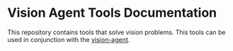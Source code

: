 # Vision Agent Tools Documentation

This repository contains tools that solve vision problems. This tools can be used in conjunction with the [vision-agent](https://github.com/landing-ai/vision-agent).
